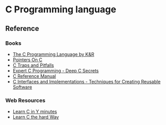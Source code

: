 # C Programming language

## Reference

### Books
* [The C Programming Language by K&R]()
* [Pointers On C]()
* [C Traps and Pitfalls]()
* [Expert C Programming - Deep C Secrets]()
* [C Reference Manual]()
* [C Interfaces and Implementations - Techniques for Creating Reusable Software]()

### Web Resources
* [Learn C in Y minutes](http://learnxinyminutes.com/docs/c/)
* [Learn C the hard Way](http://c.learncodethehardway.org/book/)
